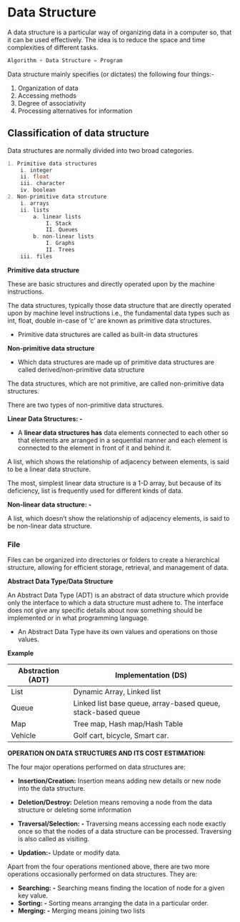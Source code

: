 # Data Structure

A data structure is a particular way of organizing data in a computer so, that it can be used effectively. The idea is to reduce the space and time complexities of different tasks.

```cpp
Algorithm + Data Structure = Program
```

Data structure mainly specifies (or dictates) the following four things:-

1. Organization of data
2. Accessing methods
3. Degree of associativity
4. Processing alternatives for information

## Classification of data structure

Data structures are normally divided into two broad categories.

```cpp
1. Primitive data structures
	i. integer
	ii. float
	iii. character
	iv. boolean
2. Non-primitive data strcuture
	i. arrays
	ii. lists
		a. linear lists
			I. Stack
			II. Queues
		b. non-linear lists
			I. Graphs
			II. Trees
	iii. files
```

**Primitive data structure**

These are basic structures and directly operated upon by the machine instructions.

The data structures, typically those data structure that are directly operated upon by machine level instructions i.e., the fundamental data types such as int, float, double in-case of ‘c’ are known as primitive data structures.

- Primitive data structures are called as built-in data structures

**Non-primitive data structure**

- Which data structures are made up of primitive data structures are called derived/non-primitive data structure

The data structures, which are not primitive, are called non-primitive data structures.

There are two types of non-primitive data structures.

**Linear Data Structures: -**

- A **linear data structures has** data elements connected to each other so that elements are arranged in a sequential manner and each element is connected to the element in front of it and behind it.

A list, which shows the relationship of adjacency between elements, is said to be a linear data structure. 

The most, simplest linear data structure is a 1-D array, but because of its deficiency, list is frequently used for different kinds of data.

**Non-linear data structure: -**

A list, which doesn’t show the relationship of adjacency elements, is said to be non-linear data structure.

### File

Files can be organized into directories or folders to create a hierarchical structure, allowing for efficient storage, retrieval, and management of data.

**Abstract Data Type/Data Structure**

An Abstract Data Type (ADT) is an abstract of data structure which provide only the interface to which a data structure must adhere to. The interface does not give any specific details about now something should be implemented or in what programming language.

- An Abstract Data Type have its own values and operations on those values.

**Example**

| Abstraction (ADT) | Implementation (DS) |
| --- | --- |
| List | Dynamic Array, Linked list |
| Queue | Linked list base queue, array-based queue, stack-based queue |
| Map | Tree map, Hash map/Hash Table |
| Vehicle | Golf cart, bicycle, Smart car. |

**OPERATION ON DATA STRUCTURES AND ITS COST ESTIMATION:**

The four major operations performed on data structures are:

- **Insertion/Creation:** Insertion means adding new details or new node into the data structure.
- **Deletion/Destroy:** Deletion means removing a node from the data structure or deleting some information
- **Traversal/Selection: -** Traversing means accessing each node exactly once so that the nodes of a data structure can be processed. Traversing is also called as visiting.

- ************Updation:-************ Update or modify data.

Apart from the four operations mentioned above, there are two more operations occasionally performed on data structures. They are:

- **Searching: -** Searching means finding the location of node for a given key value.
- **Sorting: -** Sorting means arranging the data in a particular order.
- **Merging: -** Merging means joining two lists